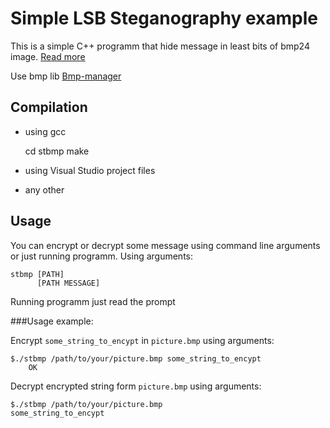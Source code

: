 Simple LSB Steganography example
======================
This is a simple C++ programm that hide message in least bits of bmp24 image.
[Read more](http://en.wikipedia.org/wiki/Steganography)

Use bmp lib [Bmp-manager](https://github.com/Shifter/Bmp-manager)

Compilation
---------------------

* using gcc

	cd stbmp
	make

* using Visual Studio project files
* any other

Usage
---------------------

You can encrypt or decrypt some message using command line arguments or just running programm.
Using arguments:

	stbmp [PATH]
	      [PATH MESSAGE]

Running programm just read the prompt

###Usage example:

Encrypt `some_string_to_encypt` in `picture.bmp` using arguments:

	$./stbmp /path/to/your/picture.bmp some_string_to_encypt
		OK

Decrypt encrypted string form `picture.bmp` using arguments:

	$./stbmp /path/to/your/picture.bmp
	some_string_to_encypt



